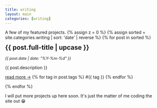 ```yaml
---
title: writing
layout: main
categories: [writing]
---
```


A few of my featured projects.
{% assign z = 0 %}
{% assign sorted = site.categories.writing | sort: 'date' | reverse  %}
{% for post in sorted %}

<div style="animation-delay:calc({% increment z %} * 0.2s);" class="gallery">
    <div class="desc">
        <h2 style="margin-top: 0; line-height: 1em;">{{ post.full-title | upcase }}</h2>
        <tag style="font-size: 0.9em"><i>{{ post.date | date: "%Y-%m-%d" }}</i></tag>
        <p>{{ post.description }}</p>
        <span class="bottomrow">
            <span class="tags">
                <a class="button link" href="{{ post.url }}">
                    read more &#x2192;</a>
            </span>
            <span class="tags">
                {% for tag in post.tags %}
                <a class="tag link">#{{ tag }}</a>
                {% endfor %}
            </span>
        </span>
    </div>
</div>

{% endfor %}

I will put more projects up here soon. It's just the matter of me coding the site out 😁
